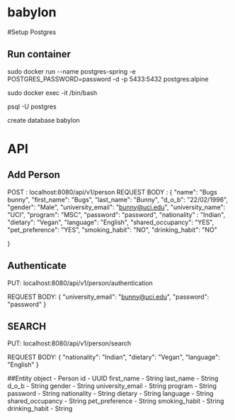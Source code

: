# babylon

#Setup Postgres
## Run container 

sudo docker run --name postgres-spring -e POSTGRES_PASSWORD=password -d -p 5433:5432 postgres:alpine

sudo docker exec -it <container id> /bin/bash

psql -U postgres

create database babylon

# API

## Add Person
POST : localhost:8080/api/v1/person
REQUEST BODY :
{
"name": "Bugs bunny",
"first_name": "Bugs",
"last_name": "Bunny",
"d_o_b": "22/02/1996",
"gender": "Male",
"university_email": "bunny@uci.edu",
"university_name": "UCI",
"program": "MSC",
"password": "password",
"nationality" : "Indian",
"dietary": "Vegan",
"language": "English",
"shared_occupancy": "YES",
"pet_preference": "YES",
"smoking_habit": "NO",
"drinking_habit": "NO"

}

## Authenticate
PUT: localhost:8080/api/v1/person/authentication

REQUEST BODY:
{
"university_email": "bunny@uci.edu",
"password": "password"
}

## SEARCH
PUT: localhost:8080/api/v1/person/search

REQUEST BODY:
{
"nationality": "Indian",
"dietary": "Vegan",
"language": "English"
}

##Entity object - Person
id - UUID
first_name - String
last_name - String
d_o_b - String
gender - String
university_email - String
program - String
password - String
nationality - String
dietary - String
language - String
shared_occupancy - String
pet_preference - String
smoking_habit - String
drinking_habit - String